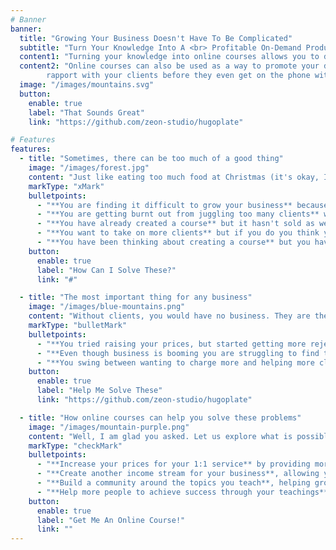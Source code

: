 ```yaml
---
# Banner
banner:
  title: "Growing Your Business Doesn't Have To Be Complicated"
  subtitle: "Turn Your Knowledge Into A <br> Profitable On-Demand Product"
  content1: "Turning your knowledge into online courses allows you to do the work once then benefit over and over."
  content2: "Online courses can also be used as a way to promote your done-with-you or done-for-you services, building up
        rapport with your clients before they even get on the phone with you."
  image: "/images/mountains.svg"
  button:
    enable: true
    label: "That Sounds Great"
    link: "https://github.com/zeon-studio/hugoplate"

# Features
features:
  - title: "Sometimes, there can be too much of a good thing"
    image: "/images/forest.jpg"
    content: "Just like eating too much food at Christmas (it's okay, I do it too), when your business (i.e. you) reaches maximum capacity, growth can slow down and feel like it's weighing you down."
    markType: "xMark"
    bulletpoints:
      - "**You are finding it difficult to grow your business** because you just can't find the time in your jam-packed schedule."
      - "**You are getting burnt out from juggling too many clients** which means your clients are missing out on your best service."
      - "**You have already created a course** but it hasn't sold as well as you wanted it to, just draining money rather than being profitable like you hoped."
      - "**You want to take on more clients** but if you do you think you might explode from having too much work."
      - "**You have been thinking about creating a course** but you have no idea where to start."
    button:
      enable: true 
      label: "How Can I Solve These?"
      link: "#"

  - title: "The most important thing for any business"
    image: "/images/blue-mountains.png"
    content: "Without clients, you would have no business. They are the what allow you to make the difference in the world that you want, live the lifestyle you want to live, and create the business you have been dreaming of, but..."
    markType: "bulletMark"
    bulletpoints:
      - "**You tried raising your prices, but started getting more rejections** so you stayed at the same price point, unable to grow your business."
      - "**Even though business is booming you are struggling to find the time to grow your business**, burning out in the work you created for yourself."
      - "**You swing between wanting to charge more and helping more clients** but you either have to help those who need it or those who can pay for it."
    button:
      enable: true
      label: "Help Me Solve These"
      link: "https://github.com/zeon-studio/hugoplate"

  - title: "How online courses can help you solve these problems"
    image: "/images/mountain-purple.png"
    content: "Well, I am glad you asked. Let us explore what is possible. You could..."
    markType: "checkMark"
    bulletpoints:
      - "**Increase your prices for your 1:1 service** by providing more bespoke sessions by having courses that solve specific problems."
      - "**Create another income stream for your business**, allowing you to take time off with the family, or you can put your foot down and keep growing!"
      - "**Build a community around the topics you teach**, helping groups of people learn and grow under your guidance."
      - "**Help more people to achieve success through your teachings** "
    button:
      enable: true
      label: "Get Me An Online Course!"
      link: ""
---
```


